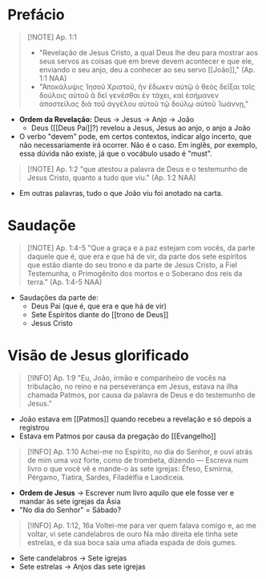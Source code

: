 # Prefácio
> [!NOTE] Ap. 1:1
> - "Revelação de Jesus Cristo, a qual Deus lhe deu para mostrar aos seus servos as coisas que em breve devem acontecer e que ele, enviando o seu anjo, deu a conhecer ao seu servo [[João]]," (Ap. 1:1 NAA)
> - "Ἀποκάλυψις Ἰησοῦ Χριστοῦ, ἣν ἔδωκεν αὐτῷ ὁ θεὸς δεῖξαι τοῖς δούλοις αὐτοῦ ἃ δεῖ γενέσθαι ἐν τάχει, καὶ ἐσήμανεν ἀποστείλας διὰ τοῦ ἀγγέλου αὐτοῦ τῷ δούλῳ αὐτοῦ Ἰωάννῃ,"
- **Ordem da Revelação:** Deus -> Jesus -> Anjo -> João
	- Deus ([[Deus Pai]]?) revelou a Jesus, Jesus ao anjo, o anjo a João
- O verbo "devem" pode, em certos contextos, indicar algo incerto, que não necessariamente irá ocorrer. Não é o caso. Em inglês, por exemplo, essa dúvida não existe, já que o vocábulo usado é "must".

> [!NOTE] Ap. 1:2
> "que atestou a palavra de Deus e o testemunho de Jesus Cristo, quanto a tudo que viu." (Ap. 1:2 NAA)
- Em outras palavras, tudo o que João viu foi anotado na carta.

# Saudaçõe
> [!NOTE] Ap. 1:4-5
> "Que a graça e a paz estejam com vocês, da parte daquele que é, que era e que há de vir, da parte dos sete espíritos que estão diante do seu trono e da parte de Jesus Cristo, a Fiel Testemunha, o Primogênito dos mortos e o Soberano dos reis da terra." (Ap. 1:4-5 NAA)

- Saudações da parte de:
	- Deus Pai (que é, que era e que há de vir)
	- Sete Espíritos diante do [[trono de Deus]]
	- Jesus Cristo

# Visão de Jesus glorificado
> [!INFO] Ap. 1:9
> "Eu, João, irmão e companheiro de vocês na tribulação, no reino e na perseverança em Jesus, estava na ilha chamada Patmos, por causa da palavra de Deus e do testemunho de Jesus."

- João estava em [[Patmos]] quando recebeu a revelação e só depois a registrou
- Estava em Patmos por causa da pregação do [[Evangelho]]

> [!INFO] Ap. 1:10
> Achei-me no Espírito, no dia do Senhor, e ouvi atrás de mim uma voz forte, como de trombeta, dizendo — Escreva num livro o que você vê e mande-o às sete igrejas: Éfeso, Esmirna, Pérgamo, Tiatira, Sardes, Filadélfia e Laodiceia.

- **Ordem de Jesus** -> Escrever num livro aquilo que ele fosse ver e mandar às sete igrejas da Ásia
- "No dia do Senhor" = Sábado?

> [!INFO] Ap. 1:12, 16a
> Voltei-me para ver quem falava comigo e, ao me voltar, vi sete candelabros de ouro
> Na mão direita ele tinha sete estrelas, e da sua boca saía uma afiada espada de dois gumes.

- Sete candelabros -> Sete igrejas
- Sete estrelas -> Anjos das sete igrejas